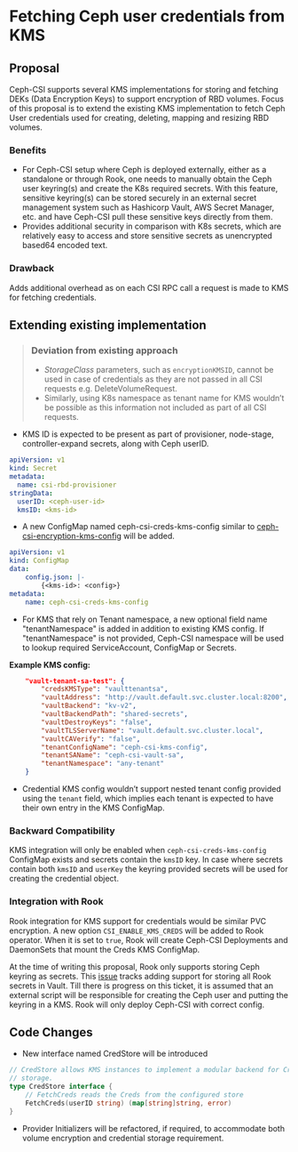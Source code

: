 # Fetching Ceph user credentials from KMS

## Proposal

Ceph-CSI supports several KMS implementations for storing and
fetching DEKs (Data Encryption Keys) to support encryption of RBD volumes.
Focus of this proposal is to extend the existing KMS implementation to fetch
Ceph User credentials used for creating, deleting, mapping and resizing RBD volumes.

### Benefits

- For Ceph-CSI setup where Ceph is deployed externally, either as
  a standalone or through Rook, one needs to manually obtain the Ceph user keyring(s)
  and create the K8s required secrets. With this feature,
  sensitive keyring(s) can be stored securely in an
  external secret management system such as Hashicorp Vault,
  AWS Secret Manager, etc. and have Ceph-CSI pull these
  sensitive keys directly from them.
- Provides additional security in comparison with K8s secrets,
  which are relatively easy to access and
  store sensitive secrets as unencrypted based64 encoded text.

### Drawback

Adds additional overhead as on each CSI RPC call
a request is made to KMS for fetching credentials.

## Extending existing implementation

> ### Deviation from existing approach
>
> - *StorageClass* parameters, such as `encryptionKMSID`,
> cannot be used in case of credentials as
> they are not passed in all CSI requests e.g. DeleteVolumeRequest.
> - Similarly, using K8s namespace as tenant name for KMS wouldn’t
> be possible as this information not included as part of all CSI requests.

- KMS ID is expected to be present as part of provisioner,
  node-stage, controller-expand secrets, along with Ceph userID.

```yaml
apiVersion: v1
kind: Secret
metadata:
  name: csi-rbd-provisioner
stringData:
  userID: <ceph-user-id>
  kmsID: <kms-id>
 ```

- A new ConfigMap named ceph-csi-creds-kms-config similar to
  [ceph-csi-encryption-kms-config](https://github.com/ceph/ceph-csi/blob/devel/examples/kms/vault/kms-config.yaml)
  will be added.

```yaml
apiVersion: v1
kind: ConfigMap
data:
    config.json: |-
        {<kms-id>: <config>}
metadata:
    name: ceph-csi-creds-kms-config
```

- For KMS that rely on Tenant namespace, a new optional field name "tenantNamespace"
  is added in addition to existing KMS config.
  If "tenantNamespace" is not provided, Ceph-CSI namespace will be used to lookup
  required ServiceAccount, ConfigMap or Secrets.

**Example KMS config:**

```json
    "vault-tenant-sa-test": {
        "credsKMSType": "vaulttenantsa",
        "vaultAddress": "http://vault.default.svc.cluster.local:8200",
        "vaultBackend": "kv-v2",
        "vaultBackendPath": "shared-secrets",
        "vaultDestroyKeys": "false",
        "vaultTLSServerName": "vault.default.svc.cluster.local",
        "vaultCAVerify": "false",
        "tenantConfigName": "ceph-csi-kms-config",
        "tenantSAName": "ceph-csi-vault-sa",
        "tenantNamespace": "any-tenant"
    }
```

- Credential KMS config wouldn’t support nested tenant config
  provided using the `tenant` field,
  which implies each tenant is expected to have their own entry in the KMS ConfigMap.

### Backward Compatibility

KMS integration will only be enabled when `ceph-csi-creds-kms-config` ConfigMap exists
and secrets contain the `kmsID` key. In case where secrets contain
both `kmsID` and `userKey`
the keyring provided secrets will be used for creating the credential object.

### Integration with Rook

Rook integration for KMS support for credentials would be similar
PVC encryption.
A new option `CSI_ENABLE_KMS_CREDS` will be added to Rook operator.
When it is set to `true`, Rook will create
Ceph-CSI Deployments and DaemonSets that mount the Creds KMS ConfigMap.

At the time of writing this proposal, Rook only
supports storing Ceph keyring as secrets.
This [issue](https://github.com/rook/rook/issues/6374)
tracks adding support for storing
all Rook secrets in Vault. Till there is progress on this ticket,
it is assumed that an external script will be
responsible for creating the Ceph user and putting the keyring
in a KMS. Rook will only deploy Ceph-CSI with correct config.

## Code Changes

- New interface named CredStore will be introduced

```go
// CredStore allows KMS instances to implement a modular backend for Creds
// storage.
type CredStore interface {
    // FetchCreds reads the Creds from the configured store
    FetchCreds(userID string) (map[string]string, error)
}
```

- Provider Initializers will be refactored, if required,
  to accommodate both volume encryption and credential storage requirement.

